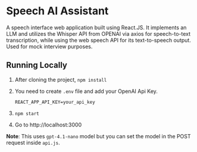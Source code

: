 # Speech AI Assistant 

A speech interface web application built using React.JS. It implements an LLM and utilizes the Whisper API from OPENAI via axios for  speech-to-text transcription, while using the web speech API for its text-to-speech output. Used for mock interview purposes.

## Running Locally
1. After cloning the project, `npm install`
2. You need to create `.env` file and add your OpenAI Api Key.

    ```REACT_APP_API_KEY=your_api_key```

3. `npm start`
4. Go to http://localhost:3000

**Note**: This uses `gpt-4.1-nano` model but you can set the model in the POST request inside `api.js`.
